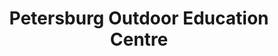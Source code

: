 ---
title: "Petersburg Outdoor Education Centre"
address: "Clonbur, Co. Galway"
tel: "+353 (0)94 954 6483"
county: "Galway"
category: "Canoeing Kayaking"
type: "Content"
lat: "53.53742980957031"
lng: "-9.372231483459473"
---